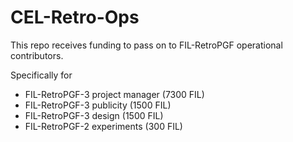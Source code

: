 # CEL-Retro-Ops
This repo receives funding to pass on to FIL-RetroPGF operational contributors. 

Specifically for 
- FIL-RetroPGF-3 project manager (7300 FIL)
- FIL-RetroPGF-3 publicity (1500 FIL)
- FIL-RetroPGF-3 design (1500 FIL)
- FIL-RetroPGF-2 experiments (300 FIL)
